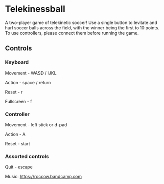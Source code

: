 # Telekinessball

A two-player game of telekinetic soccer! Use a single button to levitate and hurl soccer balls across the field, with the winner being the first to 10 points. To use controllers, please connect them before running the game.

## Controls
### Keyboard
Movement - WASD / IJKL

Action - space / return

Reset - r

Fullscreen - f

### Controller
Movement - left stick or d-pad

Action - A

Reset - start

### Assorted controls


Quit - escape

Music: https://roccow.bandcamp.com

